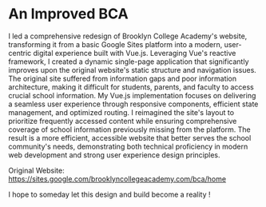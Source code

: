 # An Improved BCA

I led a comprehensive redesign of Brooklyn College Academy's website, transforming it from a basic Google Sites platform into a modern, user-centric digital experience built with Vue.js. Leveraging Vue's reactive framework, I created a dynamic single-page application that significantly improves upon the original website's static structure and navigation issues. The original site suffered from information gaps and poor information architecture, making it difficult for students, parents, and faculty to access crucial school information. My Vue.js implementation focuses on delivering a seamless user experience through responsive components, efficient state management, and optimized routing. I reimagined the site's layout to prioritize frequently accessed content while ensuring comprehensive coverage of school information previously missing from the platform. The result is a more efficient, accessible website that better serves the school community's needs, demonstrating both technical proficiency in modern web development and strong user experience design principles.

Original Website: https://sites.google.com/brooklyncollegeacademy.com/bca/home

I hope to someday let this design and build become a reality !
